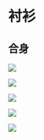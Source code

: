 # 衬衫



## 合身

![](./src/e-wAM_THkGCf1t0n1kyj_3xhNrs.cnt.jpg)

![](./src/943218f0e5cd1bb50a9737eeed2f21ff.jpg)

![](./src/b80511169caa266a8f2f5c09895c413b.jpg)

![](./src/2e4c5ff07a330ad8b785dcbda0cbc31f.jpg)

![](./src/865dd9081aa47539d05605ff1ecb3425.jpg)